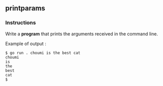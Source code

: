 ## printparams

### Instructions

Write a **program** that prints the arguments received in the command line.

Example of output :

```console
$ go run . choumi is the best cat
choumi
is
the
best
cat
$
```
